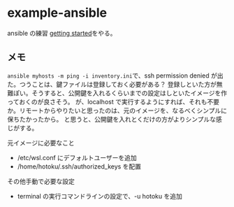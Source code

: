 # example-ansible

ansible の練習 [getting started][getting started]をやる。

[getting started]: https://docs.ansible.com/ansible/latest/getting_started/index.html

## メモ

`ansible myhosts -m ping -i inventory.ini`で、ssh permission denied が出た。つうことは、鍵ファイルは登録しておく必要がある？
登録しといた方が無難ぽい。そうすると、公開鍵を入れるくらいまでの設定はしといたイメージを作っておくのが良さそう。
が、localhost で実行するようにすれば、それも不要か。リモートからやりたいと思ったのは、元のイメージを、なるべくシンプルに保ちたかったから。
と思うと、公開鍵を入れとくだけの方がよりシンプルな感じがする。

元イメージに必要なこと

- /etc/wsl.conf にデフォルトユーザーを追加
- /home/hotoku/.ssh/authorized_keys を配置

その他手動で必要な設定

- terminal の実行コマンドラインの設定で、-u hotoku を追加
